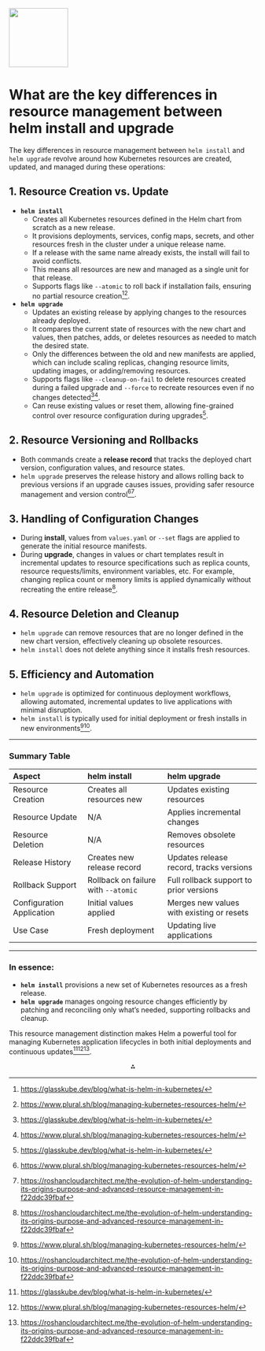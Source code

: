 <img src="https://r2cdn.perplexity.ai/pplx-full-logo-primary-dark%402x.png" class="logo" width="120"/>

# What are the key differences in resource management between helm install and upgrade

The key differences in resource management between `helm install` and `helm upgrade` revolve around how Kubernetes resources are created, updated, and managed during these operations:

## 1. Resource Creation vs. Update

- **`helm install`**
    - Creates all Kubernetes resources defined in the Helm chart from scratch as a new release.
    - It provisions deployments, services, config maps, secrets, and other resources fresh in the cluster under a unique release name.
    - If a release with the same name already exists, the install will fail to avoid conflicts.
    - This means all resources are new and managed as a single unit for that release.
    - Supports flags like `--atomic` to roll back if installation fails, ensuring no partial resource creation[^1][^2].
- **`helm upgrade`**
    - Updates an existing release by applying changes to the resources already deployed.
    - It compares the current state of resources with the new chart and values, then patches, adds, or deletes resources as needed to match the desired state.
    - Only the differences between the old and new manifests are applied, which can include scaling replicas, changing resource limits, updating images, or adding/removing resources.
    - Supports flags like `--cleanup-on-fail` to delete resources created during a failed upgrade and `--force` to recreate resources even if no changes detected[^1][^2].
    - Can reuse existing values or reset them, allowing fine-grained control over resource configuration during upgrades[^1].


## 2. Resource Versioning and Rollbacks

- Both commands create a **release record** that tracks the deployed chart version, configuration values, and resource states.
- `helm upgrade` preserves the release history and allows rolling back to previous versions if an upgrade causes issues, providing safer resource management and version control[^2][^5].


## 3. Handling of Configuration Changes

- During **install**, values from `values.yaml` or `--set` flags are applied to generate the initial resource manifests.
- During **upgrade**, changes in values or chart templates result in incremental updates to resource specifications such as replica counts, resource requests/limits, environment variables, etc. For example, changing replica count or memory limits is applied dynamically without recreating the entire release[^5].


## 4. Resource Deletion and Cleanup

- `helm upgrade` can remove resources that are no longer defined in the new chart version, effectively cleaning up obsolete resources.
- `helm install` does not delete anything since it installs fresh resources.


## 5. Efficiency and Automation

- `helm upgrade` is optimized for continuous deployment workflows, allowing automated, incremental updates to live applications with minimal disruption.
- `helm install` is typically used for initial deployment or fresh installs in new environments[^2][^5].

---

### Summary Table

| Aspect | helm install | helm upgrade |
| :-- | :-- | :-- |
| Resource Creation | Creates all resources new | Updates existing resources |
| Resource Update | N/A | Applies incremental changes |
| Resource Deletion | N/A | Removes obsolete resources |
| Release History | Creates new release record | Updates release record, tracks versions |
| Rollback Support | Rollback on failure with `--atomic` | Full rollback support to prior versions |
| Configuration Application | Initial values applied | Merges new values with existing or resets |
| Use Case | Fresh deployment | Updating live applications |


---

### In essence:

- **`helm install`** provisions a new set of Kubernetes resources as a fresh release.
- **`helm upgrade`** manages ongoing resource changes efficiently by patching and reconciling only what’s needed, supporting rollbacks and cleanup.

This resource management distinction makes Helm a powerful tool for managing Kubernetes application lifecycles in both initial deployments and continuous updates[^1][^2][^5].

<div style="text-align: center">⁂</div>

[^1]: https://glasskube.dev/blog/what-is-helm-in-kubernetes/

[^2]: https://www.plural.sh/blog/managing-kubernetes-resources-helm/

[^3]: https://helm.sh/docs/helm/helm_upgrade/

[^4]: https://komodor.com/learn/working-with-helm-values-common-operations-and-best-practices/

[^5]: https://roshancloudarchitect.me/the-evolution-of-helm-understanding-its-origins-purpose-and-advanced-resource-management-in-f22ddc39fbaf

[^6]: https://codefresh.io/docs/docs/ci-cd-guides/helm-best-practices/

[^7]: https://www.ozone.one/what-is-helm-a-comprehensive-overview-for-beginners/

[^8]: https://devtron.ai/blog/top-4-challenges-with-helm-charts/

